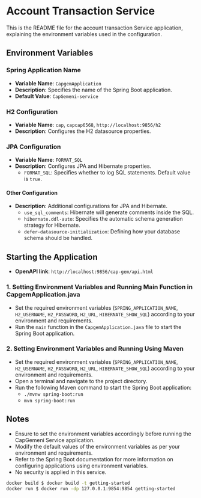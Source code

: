 # Account Transaction Service

This is the README file for the account transaction Service application, explaining the environment variables used in the
configuration.

## Environment Variables

### Spring Application Name
- **Variable Name**: `CapgemApplication`
- **Description**: Specifies the name of the Spring Boot application.
- **Default Value**: `CapGemeni-service`

### H2 Configuration
- **Variable Name**: `cap`, `capcap6568`, `http://localhost:9856/h2`
- **Description**: Configures the H2 datasource properties.

### JPA Configuration
- **Variable Name**: `FORMAT_SQL`
- **Description**: Configures JPA and Hibernate properties.
    - `FORMAT_SQL`: Specifies whether to log SQL statements. Default value is `true`.

#### Other Configuration
- **Description**: Additional configurations for JPA and Hibernate.
    - `use_sql_comments`:  Hibernate will generate comments inside the SQL.
    - `hibernate.ddl-auto`: Specifies the automatic schema generation strategy for Hibernate.
    - `defer-datasource-initialization`:  Defining how your database schema should be handled.

## Starting the Application
- **OpenAPI link**: `http://localhost:9856/cap-gem/api.html`

### 1. Setting Environment Variables and Running Main Function in CapgemApplication.java
- Set the required environment
  variables (`SPRING_APPLICATION_NAME`, `H2_USERNAME`, `H2_PASSWORD`, `H2_URL`, `HIBERNATE_SHOW_SQL`)
  according to your environment and requirements.
- Run the `main` function in the `CapgemApplication.java` file to start the Spring Boot application.

### 2. Setting Environment Variables and Running Using Maven
- Set the required environment
  variables (`SPRING_APPLICATION_NAME`, `H2_USERNAME`, `H2_PASSWORD`, `H2_URL`, `HIBERNATE_SHOW_SQL`)
  according to your environment and requirements.
- Open a terminal and navigate to the project directory.
- Run the following Maven command to start the Spring Boot application:
    - `./mvnw spring-boot:run`
    - `mvn spring-boot:run`

## Notes
- Ensure to set the environment variables accordingly before running the CapGemeni Service application.
- Modify the default values of the environment variables as per your environment and requirements.
- Refer to the Spring Boot documentation for more information on configuring applications using environment variables.
- No security is applied in this service.

```bash
docker build $ docker build -t getting-started
docker run $ docker run -dp 127.0.0.1:9854:9854 getting-started
```
